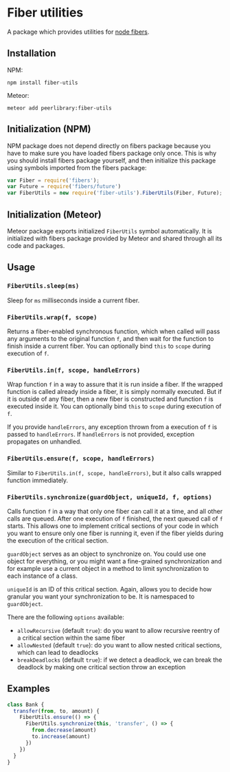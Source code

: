 Fiber utilities
===============

A package which provides utilities for [node fibers](https://github.com/laverdet/node-fibers).

Installation
------------

NPM:

```
npm install fiber-utils
```

Meteor:

```
meteor add peerlibrary:fiber-utils
```

Initialization (NPM)
--------------------

NPM package does not depend directly on fibers package because you have to make sure you
have loaded fibers package only once. This is why you should install fibers package yourself,
and then initialize this package using symbols imported from the fibers package:

```js
var Fiber = require('fibers');
var Future = require('fibers/future')
var FiberUtils = new require('fiber-utils').FiberUtils(Fiber, Future);
```

Initialization (Meteor)
-----------------------

Meteor package exports initialized `FiberUtils` symbol automatically.
It is initialized with fibers package provided by Meteor and shared through all
its code and packages.

Usage
-----

### `FiberUtils.sleep(ms)` ###

Sleep for `ms` milliseconds inside a current fiber.

### `FiberUtils.wrap(f, scope)` ###

Returns a fiber-enabled synchronous function, which when called will pass any arguments to the
original function `f`, and then wait for the function to finish inside a current fiber.
You can optionally bind `this` to `scope` during execution of `f`.

### `FiberUtils.in(f, scope, handleErrors)` ###

Wrap function `f` in a way to assure that it is run inside a fiber. If the wrapped function is
called already inside a fiber, it is simply normally executed. But if it is outside of any fiber,
then a new fiber is constructed and function `f` is executed inside it.
You can optionally bind `this` to `scope` during execution of `f`.

If you provide `handleErrors`, any exception thrown from a execution of `f` is passed to `handleErrors`.
If `handleErrors` is not provided, exception propagates on unhandled.

### `FiberUtils.ensure(f, scope, handleErrors)` ###

Similar to `FiberUtils.in(f, scope, handleErrors)`, but it also calls wrapped function immediately.

### `FiberUtils.synchronize(guardObject, uniqueId, f, options)` ###

Calls function `f` in a way that only one fiber can call it at a time, and all other calls are queued.
After one execution of `f` finished, the next queued call of `f` starts.
This allows one to implement critical sections of your code in which you want to ensure only
one fiber is running it, even if the fiber yields during the execution of the critical section.

`guardObject` serves as an object to synchronize on. You could use one object for everything,
or you might want a fine-grained synchronization and for example use a current object in a method to
limit synchronization to each instance of a class.

`uniqueId` is an ID of this critical section. Again, allows you to decide how granular you want
your synchronization to be. It is namespaced to `guardObject`.

There are the following `options` available:
* `allowRecursive` (default `true`): do you want to allow recursive reentry of a critical section within the same fiber
* `allowNested` (default `true`): do you want to allow nested critical sections, which can lead to deadlocks
* `breakDeadlocks` (default `true`): if we detect a deadlock, we can break the deadlock by making one critical section throw an exception

Examples
--------

```js
class Bank {
  transfer(from, to, amount) {
    FiberUtils.ensure(() => {
      FiberUtils.synchronize(this, 'transfer', () => {
        from.decrease(amount)
        to.increase(amount)
      })
    })
  }  
}
```
